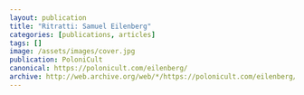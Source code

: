 ```yaml
---
layout: publication
title: "Ritratti: Samuel Eilenberg"
categories: [publications, articles]
tags: []
image: /assets/images/cover.jpg
publication: PoloniCult
canonical: https://polonicult.com/eilenberg/
archive: http://web.archive.org/web/*/https://polonicult.com/eilenberg/
---
```

